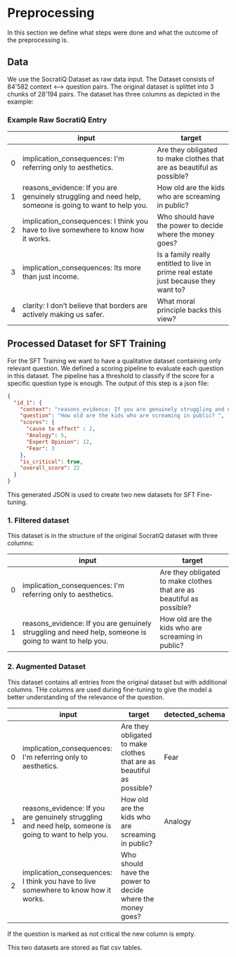 # Preprocessing
In this section we define what steps were done and what the outcome of the preprocessing is.

## Data
We use the SocratiQ Dataset as raw data input. The Dataset consists of 84'582 context <--> question pairs. 
The original dataset is splittet into 3 chunks of 28'194 pairs. The dataset has three columns as depicted in the example:

### Example Raw SocratiQ Entry
|   | **input**                                                                                              | **target**                                                               |
|---|--------------------------------------------------------------------------------------------------------|-----------------------------------------------------------------------------------|
| 0 | implication_consequences: I'm referring only to aesthetics.                                            | Are they obligated to make clothes that are as beautiful as possible?             |
| 1 | reasons_evidence: If you are genuinely struggling and need help, someone is going to want to help you. | How old are the kids who are screaming in public?                                 |
| 2 | implication_consequences: I think you have to live somewhere to know how it works.                     | Who should have the power to decide where the money goes?                         |
| 3 | implication_consequences: Its more than just income.                                                   | Is a family really entitled to live in prime real estate just because they want to? |
| 4 | clarity: I don’t believe that borders are actively making us safer.                                    | What moral principle backs this view?                                             

## Processed Dataset for SFT Training
For the SFT Training we want to have a qualitative dataset containing only relevant question. 
We defined a scoring pipeline to evaluate each question in this dataset. 
The pipeline has a threshold to classify if the score for a specific question type is enough. 
The output of this step is a json file:

````json
{
  "id_1": {
    "context": "reasons_evidence: If you are genuinely struggling and need help, someone is going to want to help you.",
    "question": "How old are the kids who are screaming in public? ",
    "scores": {
      "cause to effect" : 2,
      "Analogy": 5,
      "Expert Opinion": 12,
      "Fear": 3
    },
    "is_critical": true,
    "overall_score": 22
  }
}

````

This generated JSON is used to create two new datasets for SFT Fine-tuning. 
### 1. Filtered dataset
This dataset is in the structure of the original SocratiQ dataset with three columns:

|   | **input**                                                                                              | **target**                                                               |
|---|--------------------------------------------------------------------------------------------------------|-----------------------------------------------------------------------------------|
| 0 | implication_consequences: I'm referring only to aesthetics.                                            | Are they obligated to make clothes that are as beautiful as possible?             |
| 1 | reasons_evidence: If you are genuinely struggling and need help, someone is going to want to help you. | How old are the kids who are screaming in public?                                 |

### 2. Augmented Dataset
This dataset contains all entries from the original dataset but with additional columns. THe columns are used during fine-tuning to give the model a better understanding of the relevance of the question.

|   | **input**                                                                                              | **target**                                                               | **detected_schema** |
|---|--------------------------------------------------------------------------------------------------------|-----------------------------------------------------------------------------------|---------------------------------------------------------------------------------|
| 0 | implication_consequences: I'm referring only to aesthetics.                                            | Are they obligated to make clothes that are as beautiful as possible?             | Fear |
| 1 | reasons_evidence: If you are genuinely struggling and need help, someone is going to want to help you. | How old are the kids who are screaming in public?                                 | Analogy | 
| 2 | implication_consequences: I think you have to live somewhere to know how it works.                     | Who should have the power to decide where the money goes?                         | |

If the question is marked as not critical the new column is empty.

This two datasets are stored as flat csv tables. 